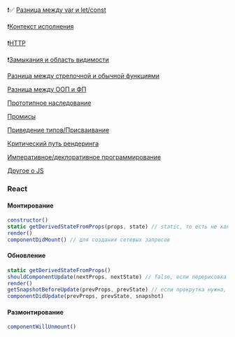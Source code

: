 ❗️✅ [Разница между var и let/const](./basics/let_and_const.md)

❗️[Контекст исполнения](./basics/this.md)

❗️[HTTP](./basics/http_methods.md)

❗️[Замыкания и область видимости](./basics/circuit.md)

[Разница между стрелочной и обычной функциями](./basics/arrow_functions_and_ordinary.md)

[Разница между ООП и ФП](./basics/oop_or_fp.md)

[Прототипное наследование](./basics/prototype_inheritance.md)

[Промисы](./basics/promise.md)

[Приведение типов/Присваивание](./basics/cast_of_types.md)

[Критический путь рендеринга](./basics/critical_rendering_path.md)

[Императивное/деклоративное программирование](./basics/imperative_declarative_programming.md)

[Другое о JS](./basics/other_js.md)

### React 
#### Монтирование
```js
constructor()
static getDerivedStateFromProps(props, state) // static, то есть не как prototype для функции, а как свойство обьекта
render() 
componentDidMount() // для создания сетевых запросов
```
#### Обновление
```js
static getDerivedStateFromProps()
shouldComponentUpdate(nextProps, nextState) // false, если перерисовка не нужна
render()
getSnapshotBeforeUpdate(prevProps, prevState) // если прокрутка нужна, то делаем return, иначе null
componentDidUpdate(prevProps, prevState, snapshot) 
```
#### Размонтирование 
```js
componentWillUnmount()
```
